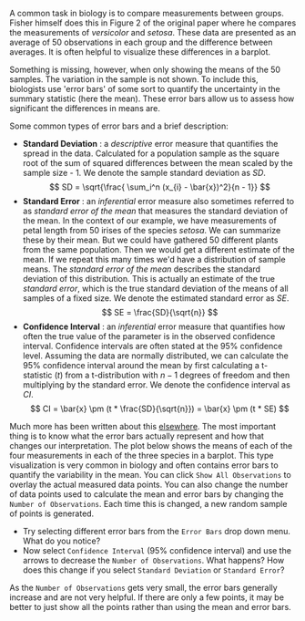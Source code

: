 A common task in biology is to compare measurements between groups. Fisher himself does this in Figure 2 of the original paper where he compares the measurements of *versicolor* and *setosa*. These data are presented as an average of 50 observations in each group and the difference between averages. It is often helpful to visualize these differences in a barplot.

Something is missing, however, when only showing the means of the 50 samples. The variation in the sample is not shown. To include this, biologists use 'error bars' of some sort to quantify the uncertainty in the summary statistic (here the mean). These error bars allow us to assess how significant the differences in means are.

Some common types of error bars and a brief description:

* **Standard Deviation** : a *descriptive* error measure that quantifies the spread in the data. Calculated for a population sample as the square root of the sum of squared differences between the mean scaled by the sample size - 1. We denote the sample standard deviation as $SD$.
$$ SD = \sqrt{\frac{ \sum_i^n (x_{i} - \bar{x})^2}{n - 1}} $$
* **Standard Error** : an *inferential* error measure also sometimes referred to as *standard error of the mean* that measures the standard deviation of the mean. In the context of our example, we have measurements of petal length from 50 irises of the species *setosa*. We can summarize these by their mean. But we could have gathered 50 different plants from the same population. Then we would get a different estimate of the mean. If we repeat this many times we'd have a distribution of sample means. The *standard error of the mean* describes the standard deviation of this distribution. This is actually an estimate of the true *standard error*, which is the true standard deviation of the means of all samples of a fixed size. We denote the estimated standard error as $SE$.
$$ SE = \frac{SD}{\sqrt{n}} $$
* **Confidence Interval** : an *inferential* error measure that quantifies how often the true value of the parameter is in the observed confidence interval. Confidence intervals are often stated at the 95% confidence level. Assuming the data are normally distributed, we can calculate the 95% confidence interval around the mean by first calculating a t-statistic ($t$) from a t-distribution with $n-1$ degrees of freedom and then multiplying by the standard error. We denote the confidence interval as $CI$.
$$ CI = \bar{x} \pm (t * \frac{SD}{\sqrt{n}}) = \bar{x} \pm (t * SE) $$

Much more has been written about this [elsewhere](./deliverable.Rmd#errorbars). The most important thing is to know what the error bars actually represent and how that changes our interpretation. The plot below shows the means of each of the four measurements in each of the three species in a barplot. This type visualization is very common in biology and often contains error bars to quantify the variability in the mean. You can click `Show All Observations` to overlay the actual measured data points.  You can also change the number of data points used to calculate the mean and error bars by changing the `Number of Observations`. Each time this is changed, a new random sample of points is generated.

* Try selecting different error bars from the `Error Bars` drop down menu. What do you notice?
* Now select `Confidence Interval` (95% confidence interval) and use the arrows to decrease the `Number of Observations`. What happens?  How does this change if you select `Standard Deviation` or `Standard Error`?

As the `Number of Observations` gets very small, the error bars generally increase and are not very helpful. If there are only a few points, it may be better to just show all the points rather than using the mean and error bars.
